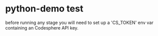 # python-demo test

before running any stage you will need to set up a 'CS_TOKEN' env var containing an Codesphere API key.
